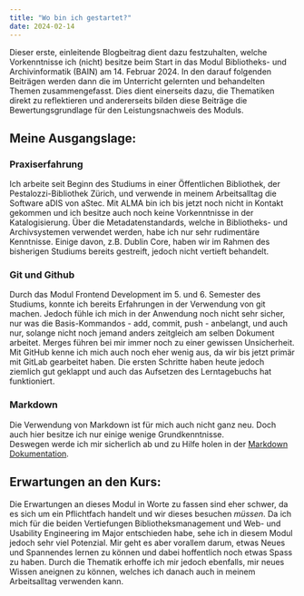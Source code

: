 ```yaml
---
title: "Wo bin ich gestartet?"
date: 2024-02-14
---
```


Dieser erste, einleitende Blogbeitrag dient dazu festzuhalten, welche Vorkenntnisse ich (nicht) besitze beim Start in das Modul Bibliotheks- und Archivinformatik (BAIN) am 14. Februar 2024. In den darauf folgenden Beiträgen werden dann die im Unterricht gelernten und behandelten Themen zusammengefasst. Dies dient einerseits dazu, die Thematiken direkt zu reflektieren und andererseits bilden diese Beiträge die Bewertungsgrundlage für den Leistungsnachweis des Moduls.

## Meine Ausgangslage: 

### Praxiserfahrung

Ich arbeite seit Beginn des Studiums in einer Öffentlichen Bibliothek, der Pestalozzi-Bibliothek Zürich, und verwende in meinem Arbeitsalltag die Software aDIS von aStec. Mit ALMA bin ich bis jetzt noch nicht in Kontakt gekommen und ich besitze auch noch keine Vorkenntnisse in der Katalogisierung.  Über die Metadatenstandards, welche in Bibliotheks- und Archivsystemen verwendet werden, habe ich nur sehr rudimentäre Kenntnisse. Einige davon, z.B. Dublin Core, haben wir im Rahmen des bisherigen Studiums bereits gestreift, jedoch nicht vertieft behandelt.  

### Git und Github

Durch das Modul Frontend Development im 5. und 6. Semester des Studiums, konnte ich bereits Erfahrungen in der Verwendung von 
git machen. Jedoch fühle ich mich in der Anwendung noch nicht sehr sicher, nur was die Basis-Kommandos - add, commit, push - anbelangt, und auch nur, solange nicht noch jemand anders zeitgleich am selben Dokument arbeitet. Merges führen bei mir immer noch zu einer gewissen Unsicherheit.  
Mit GitHub kenne ich mich auch noch eher wenig aus, da wir bis jetzt primär mit GitLab gearbeitet haben. Die ersten Schritte haben heute jedoch ziemlich gut geklappt und auch das Aufsetzen des Lerntagebuchs hat funktioniert. 

### Markdown

Die Verwendung von Markdown ist für mich auch nicht ganz neu. Doch auch hier besitze ich nur einige wenige Grundkenntnisse.  
Deswegen werde ich mir sicherlich ab und zu Hilfe holen in der [Markdown Dokumentation](https://www.markdownguide.org/basic-syntax/).  


## Erwartungen an den Kurs:  
Die Erwartungen an dieses Modul in Worte zu fassen sind eher schwer, da es sich um ein Pflichtfach handelt und wir dieses besuchen *müssen*. Da ich mich für die beiden Vertiefungen Bibliotheksmanagement und Web- und Usability Engineering im Major entschieden habe, sehe ich in diesem Modul jedoch sehr viel Potenzial. Mir geht es aber vorallem darum, etwas Neues und Spannendes lernen zu können und dabei hoffentlich noch etwas Spass zu haben. Durch die Thematik erhoffe ich mir jedoch ebenfalls, mir neues Wissen aneignen zu können, welches ich danach auch in meinem Arbeitsalltag verwenden kann. 




